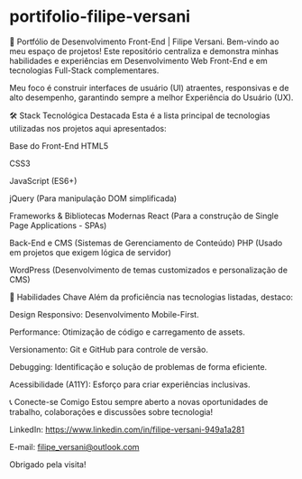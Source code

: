 # portifolio-filipe-versani

🚀 Portfólio de Desenvolvimento Front-End | Filipe Versani.
Bem-vindo ao meu espaço de projetos! Este repositório centraliza e demonstra minhas habilidades e experiências em Desenvolvimento Web Front-End e em tecnologias Full-Stack complementares.

Meu foco é construir interfaces de usuário (UI) atraentes, responsivas e de alto desempenho, garantindo sempre a melhor Experiência do Usuário (UX).

🛠️ Stack Tecnológica Destacada
Esta é a lista principal de tecnologias utilizadas nos projetos aqui apresentados:

Base do Front-End
HTML5

CSS3

JavaScript (ES6+)

jQuery (Para manipulação DOM simplificada)

Frameworks & Bibliotecas Modernas
React (Para a construção de Single Page Applications - SPAs)

Back-End e CMS (Sistemas de Gerenciamento de Conteúdo)
PHP (Usado em projetos que exigem lógica de servidor)

WordPress (Desenvolvimento de temas customizados e personalização de CMS)


🎯 Habilidades Chave
Além da proficiência nas tecnologias listadas, destaco:

Design Responsivo: Desenvolvimento Mobile-First.

Performance: Otimização de código e carregamento de assets.

Versionamento: Git e GitHub para controle de versão.

Debugging: Identificação e solução de problemas de forma eficiente.

Acessibilidade (A11Y): Esforço para criar experiências inclusivas.

📞 Conecte-se Comigo
Estou sempre aberto a novas oportunidades de trabalho, colaborações e discussões sobre tecnologia!

LinkedIn: https://www.linkedin.com/in/filipe-versani-949a1a281

E-mail: filipe_versani@outlook.com

Obrigado pela visita!
